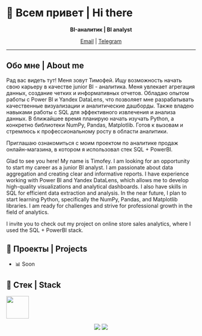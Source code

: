 # 👋 Всем привет | Hi there

<p align="center">
  <b>BI-аналитик | BI analyst </b>
</p>

<p align="center">
  <a href="mailto:lts-2003@mail.ru">Email</a> |
  <a href="https://t.me/temokha">Telegram</a>
</p>

---

## Обо мне | About me

Рад вас видеть тут! Меня зовут Тимофей. Ищу возможность начать свою карьеру в качестве junior BI - аналитика. Меня увлекает агрегация данных, создание четких и информативных отчетов. Обладаю опытом работы с Power BI и Yandex DataLens, что позволяет мне разрабатывать качественные визуализации и аналитические дашборды. Также владею навыками работы с SQL для эффективного извлечения и анализа данных. В ближайшее время планирую начать изучать Python, а конкретно библиотеки NumPy, Pandas, Matplotlib. Готов к вызовам и стремлюсь к профессиональному росту в области аналитики. 

Приглашаю ознакомиться с моим проектом по аналитике продаж онлайн-магазина, в котором я использовал стек SQL + PowerBI.


Glad to see you here! My name is Timofey. I am looking for an opportunity to start my career as a junior BI analyst. I am passionate about data aggregation and creating clear and informative reports. I have experience working with Power BI and Yandex DataLens, which allows me to develop high-quality visualizations and analytical dashboards. I also have skills in SQL for efficient data extraction and analysis. In the near future, I plan to start learning Python, specifically the NumPy, Pandas, and Matplotlib libraries. I am ready for challenges and strive for professional growth in the field of analytics.

I invite you to check out my project on online store sales analytics, where I used the SQL + PowerBI stack.

## 📝 Проекты | Projects

- 📊 Soon

## 🔧 Стек | Stack

<img src="https://www.vectorlogo.zone/logos/microsoft_powerbi/microsoft_powerbi-icon.svg" width="60">




<p align="center">
  <img src="https://img.shields.io/badge/Contact-Email-%23ff69b4" />
  <img src="https://img.shields.io/badge/Contact-Telegram-%23ff69b4" />
</p>

